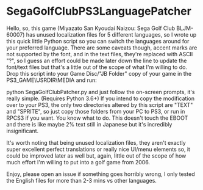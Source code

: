# SegaGolfClubPS3LanguagePatcher

Hello, so, this game (Miyazato San Kyoudai Naizou: Sega Golf Club BLJM-60007) has unused localization files for 5 different languages, so I wrote up this quick little Python script so you can switch the languages around for your preferred language. There are some caveats though, accent marks are not supported by the font, and in the text files, they're replaced with ASCII "?", so I guess an effort could be made later down the line to update the font/text files but that's a little out of the scope of what I'm willing to do. Drop this script into your Game Disc/"JB Folder" copy of your game in the PS3_GAME\USRDIR\MEDIA and run:

python SegaGolfClubPatcher.py and just follow the on-screen prompts, it's really simple. (Requires Python 3.6+) If you intend to copy the modification over to your PS3, the only two directories altered by this script are "TEXT" and "SPRITE", so just copy those folders from your PC to PS3, or run in RPCS3 if you want. You know what to do. This doesn't touch the EBOOT and there is like maybe 2% text still in Japanese but it's incredibly insignificant. 

It's worth noting that being unused localization files, they aren't exactly super excellent perfect translations or really nice UI/menu elements so, it could be improved later as well but, again, little out of the scope of how much effort I'm willing to put into a golf game from 2006. 

Enjoy, please open an issue if something goes horribly wrong, I only tested the English files for more than 2-3 mins vs other languages.
